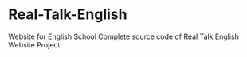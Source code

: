 # Real-Talk-English
Website for English School
Complete source code of Real Talk English Website Project
